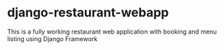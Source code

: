 # django-restaurant-webapp
This is a fully working restaurant web application with booking and menu listing using Django Framework
